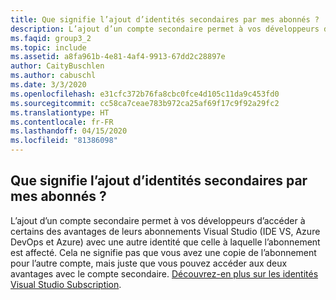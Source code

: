 ```yaml
---
title: Que signifie l’ajout d’identités secondaires par mes abonnés ?
description: L’ajout d’un compte secondaire permet à vos développeurs d’accéder à certains des avantages de leurs abonnements Visual Studio (IDE VS, Azure DevOps...
ms.faqid: group3_2
ms.topic: include
ms.assetid: a8fa961b-4e81-4af4-9913-67dd2c28897e
author: CaityBuschlen
ms.author: cabuschl
ms.date: 3/3/2020
ms.openlocfilehash: e31cfc372b76fa8cbc0fce4d105c11da9c453fd0
ms.sourcegitcommit: cc58ca7ceae783b972ca25af69f17c9f92a29fc2
ms.translationtype: HT
ms.contentlocale: fr-FR
ms.lasthandoff: 04/15/2020
ms.locfileid: "81386098"
---
```

## <a name="what-does-it-mean-when-my-subscribers-add-alternate-identities"></a>Que signifie l’ajout d’identités secondaires par mes abonnés ?

L’ajout d’un compte secondaire permet à vos développeurs d’accéder à certains des avantages de leurs abonnements Visual Studio (IDE VS, Azure DevOps et Azure) avec une autre identité que celle à laquelle l’abonnement est affecté. Cela ne signifie pas que vous avez une copie de l’abonnement pour l’autre compte, mais juste que vous pouvez accéder aux deux avantages avec le compte secondaire. [Découvrez-en plus sur les identités Visual Studio Subscription](https://docs.microsoft.com/visualstudio/subscriptions/vs-alternate-identity).
